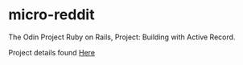 # micro-reddit

The Odin Project Ruby on Rails, Project: Building with Active Record.

Project details found <a href= "https://www.theodinproject.com/courses/ruby-on-rails/lessons/building-with-active-record-ruby-on-rails"> Here </a>
